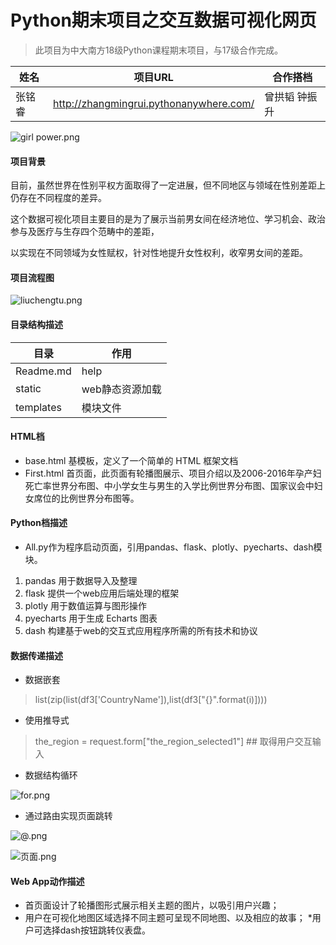 Python期末项目之交互数据可视化网页
===========================
> 此项目为中大南方18级Python课程期末项目，与17级合作完成。<br>

姓名 |项目URL |合作搭档
---  | --- | --- |
张铭睿 | http://zhangmingrui.pythonanywhere.com/ |曾拱韬 钟振升

![girl power.png](https://i.loli.net/2020/01/05/eObCn7V1mLfPGFt.png)

#### 项目背景

目前，虽然世界在性别平权方面取得了一定进展，但不同地区与领域在性别差距上仍存在不同程度的差异。

这个数据可视化项目主要目的是为了展示当前男女间在经济地位、学习机会、政治参与及医疗与生存四个范畴中的差距，

以实现在不同领域为女性赋权，针对性地提升女性权利，收窄男女间的差距。

#### 项目流程图

![liuchengtu.png](https://i.loli.net/2020/01/05/v9yK1XUeE7IfWCt.png)


#### 目录结构描述
目录 | 作用
--- | ---
Readme.md | help
static |  web静态资源加载
templates | 模块文件

#### HTML档
* base.html 基模板，定义了一个简单的 HTML 框架文档
* First.html 首页面，此页面有轮播图展示、项目介绍以及2006-2016年孕产妇死亡率世界分布图、中小学女生与男生的入学比例世界分布图、国家议会中妇女席位的比例世界分布图等。

#### Python档描述
* All.py作为程序启动页面，引用pandas、flask、plotly、pyecharts、dash模块。
1. pandas 用于数据导入及整理
2. flask 提供一个web应用后端处理的框架
3. plotly 用于数值运算与图形操作
4. pyecharts 用于生成 Echarts 图表
5. dash 构建基于web的交互式应用程序所需的所有技术和协议

#### 数据传递描述

* 数据嵌套 

 > list(zip(list(df3['CountryName']),list(df3["{}".format(i)]))) 
 
* 使用推导式 
> the_region = request.form["the_region_selected1"] ## 取得用户交互输入

* 数据结构循环 

![for.png](https://i.loli.net/2020/01/05/xl95vFwCXBfi4bd.png)

* 通过路由实现页面跳转

![@.png](https://i.loli.net/2020/01/05/1jIQwsyLHZaGU98.png)

![页面.png](https://i.loli.net/2020/01/05/pqIYfb8WxwLUroG.png)

#### Web App动作描述
* 首页面设计了轮播图形式展示相关主题的图片，以吸引用户兴趣；
* 用户在可视化地图区域选择不同主题可呈现不同地图、以及相应的故事；
*用户可选择dash按钮跳转仪表盘。

